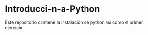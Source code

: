 # Introducci-n-a-Python
Este repositorio contiene la instalación de python así como el primer ejercicio 
